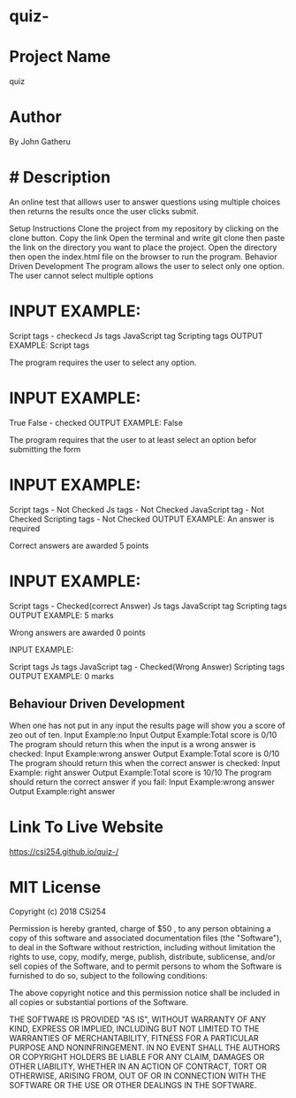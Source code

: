 # quiz-
# Project Name
quiz

# Author
By John Gatheru

# # Description
An online test that alllows user to answer questions using multiple choices then returns the results once the user clicks submit.

Setup Instructions
Clone the project from my repository by clicking on the clone button.
Copy the link
Open the terminal and write git clone then paste the link on the directory you want to place the project.
Open the directory then open the index.html file on the browser to run the program.
Behavior Driven Development
The program allows the user to select only one option. The user cannot select multiple options

# INPUT EXAMPLE:

Script tags - checkecd
Js tags
JavaScript tag
Scripting tags
OUTPUT EXAMPLE: Script tags

The program requires the user to select any option.

# INPUT EXAMPLE:

True
False - checked
OUTPUT EXAMPLE: False

The program requires that the user to at least select an option befor submitting the form

# INPUT EXAMPLE:

Script tags - Not Checked
Js tags - Not Checked
JavaScript tag - Not Checked
Scripting tags - Not Checked
OUTPUT EXAMPLE: An answer is required

Correct answers are awarded 5 points

# INPUT EXAMPLE:

Script tags - Checked(correct Answer)
Js tags
JavaScript tag
Scripting tags
OUTPUT EXAMPLE: 5 marks

Wrong answers are awarded 0 points

INPUT EXAMPLE:

Script tags
Js tags
JavaScript tag - Checked(Wrong Answer)
Scripting tags
OUTPUT EXAMPLE: 0 marks



## Behaviour Driven Development
When one has not put in any input the results page will show you a score of zeo out of ten.
  Input Example:no Input
  Output Example:Total score is 0/10
The program should return this when the input is a wrong answer is checked:
  Input Example:wrong answer
  Output Example:Total score is 0/10
The program should return this when the correct answer is checked:
  Input Example: right answer
  Output Example:Total score is 10/10
The program should return the correct answer if you fail:
  Input Example:wrong answer
  Output Example:right answer






# Link To Live Website

https://csi254.github.io/quiz-/



# MIT License

Copyright (c) 2018 CSi254

Permission is hereby granted,  charge of $50 , to any person obtaining a copy
of this software and associated documentation files (the "Software"), to deal
in the Software without restriction, including without limitation the rights
to use, copy, modify, merge, publish, distribute, sublicense, and/or sell
copies of the Software, and to permit persons to whom the Software is
furnished to do so, subject to the following conditions:

The above copyright notice and this permission notice shall be included in all
copies or substantial portions of the Software.

THE SOFTWARE IS PROVIDED "AS IS", WITHOUT WARRANTY OF ANY KIND, EXPRESS OR
IMPLIED, INCLUDING BUT NOT LIMITED TO THE WARRANTIES OF MERCHANTABILITY,
FITNESS FOR A PARTICULAR PURPOSE AND NONINFRINGEMENT. IN NO EVENT SHALL THE
AUTHORS OR COPYRIGHT HOLDERS BE LIABLE FOR ANY CLAIM, DAMAGES OR OTHER
LIABILITY, WHETHER IN AN ACTION OF CONTRACT, TORT OR OTHERWISE, ARISING FROM,
OUT OF OR IN CONNECTION WITH THE SOFTWARE OR THE USE OR OTHER DEALINGS IN THE
SOFTWARE.
